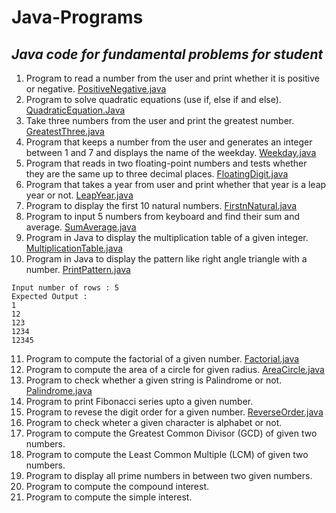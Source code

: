 # Java-Programs
## *Java code for fundamental problems for student*
1. Program to read a number from the user and print whether it is positive or negative. [PositiveNegative.java](https://github.com/SaketJNU/Java-Programs/blob/main/PositiveNegative.java)
2. Program to solve quadratic equations (use if, else if and else).  [QuadraticEquation.Java](https://github.com/SaketJNU/Java-Programs/blob/main/QuadaticEquation.java)
3. Take three numbers from the user and print the greatest number. [GreatestThree.java](https://github.com/SaketJNU/Java-Programs/blob/main/GreatestThree.java)
4. Program that keeps a number from the user and generates an integer between 1 and 7 and displays 
the name of the weekday. [Weekday.java](https://github.com/SaketJNU/Java-Programs/blob/main/Weekday.java)
5. Program that reads in two floating-point numbers and tests whether they are the same up to three decimal places. [FloatingDigit.java](https://github.com/SaketJNU/Java-Programs/blob/main/FloatingDigit.java)
6. Program that takes a year from user and print whether that year is a leap year or not. [LeapYear.java](https://github.com/SaketJNU/Java-Programs/blob/master/LeapYear.java)
7. Program to display the first 10 natural numbers.    [FirstnNatural.java](https://github.com/SaketJNU/Java-Programs/blob/main/FirstnNatural.java)
8. Program to input 5 numbers from keyboard and find their sum and average. [SumAverage.java](https://github.com/SaketJNU/Java-Programs/blob/main/SumAverage.java)
9. Program in Java to display the multiplication table of a given integer. [MultiplicationTable.java](https://github.com/SaketJNU/Java-Programs/blob/main/MultiplicationTable.java)
10. Program in Java to display the pattern like right angle triangle with a number. [PrintPattern.java](https://github.com/SaketJNU/Java-Programs/blob/main/PrintPattern.java)
```
Input number of rows : 5
Expected Output :
1 
12 
123 
1234 
12345
```
11. Program to compute the factorial of a given number. [Factorial.java](https://github.com/SaketJNU/Java-Programs/blob/main/Factorial.java)
12. Program to compute the area of a circle for given radius. [AreaCircle.java](https://github.com/SaketJNU/Java-Programs/blob/AreaCircle.java)
13. Program to check whether a given string is Palindrome or not. [Palindrome.java](https://github.com/SaketJNU/Java-Programs/blob/main/Palindorme.java)
14. Program to print Fibonacci series upto a given number.
15. Program to revese the digit order for a given number. [ReverseOrder.java](https://github.com/SaketJNU/Java-Programs/blob/main/ReverseOrder.java)
16. Program to check wheter a given character is alphabet or not.
17. Program to compute the Greatest Common Divisor (GCD) of given two numbers.
18. Program to compute the Least Common Multiple (LCM) of given two numbers.
19. Program to display all prime numbers in between two given numbers.
20. Program to compute the compound interest.
21. Program to compute the simple interest.
